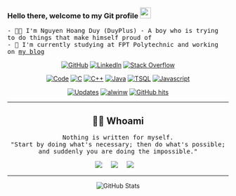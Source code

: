 ### Hello there, welcome to my Git profile <img src="https://media.giphy.com/media/hvRJCLFzcasrR4ia7z/giphy.gif" width="25px"></a>
<samp>- 👨‍💻 I'm Nguyen Hoang Duy (DuyPlus) - A boy who is trying to do things that make himself proud of</samp><br/>
<samp>- 🌱 I'm currently studying at FPT Polytechnic and working on [my blog](https://www.hoangduy.my.id)</samp>

<p align="center">
    <a href="https://github.com/duyplus" target="_blank"><img alt="GitHub" src="https://img.shields.io/badge/-@duyplus-181717?style=flat-square&style=for-the-badge&logo=GitHub&logoColor=white"></a>
    <a href="https://www.linkedin.com/in/duyplusdz" target="_blank"><img alt="LinkedIn" src="https://img.shields.io/badge/-LinkedIn-0077B5?style=flat-square&style=for-the-badge&logo=Linkedin&logoColor=white"></a>
    <a href="https://stackoverflow.com/users/15069798/duyplus?tab=profile" target="_blank"><img alt="Stack Overflow" src="https://img.shields.io/badge/-Stack%20Overflow-FE7A16?style=flat-square&style=for-the-badge&logo=Stack-Overflow&logoColor=white"></a>
</p>

<p align="center">
    <a href="https://github.com/duyplus?tab=repositories" target="_blank"><img alt="Code" src="https://img.shields.io/badge/-Code-000000?style=flat-square&style=for-the-badge&logo=Plex&logoColor=white"></a>
    <a href="https://github.com/duyplus?tab=repositories&language=c" target="_blank"><img alt="C" src="https://img.shields.io/badge/-C-00599C?style=flat-square&style=for-the-badge&logo=C&logoColor=white"></a>
    <a href="https://github.com/duyplus?tab=repositories&language=c%2B%2B" target="_blank"><img alt="C++" src="https://img.shields.io/badge/-C%2B%2B-00599C?style=flat-square&style=for-the-badge&logo=C%2B%2B&logoColor=white"></a>
    <a href="https://github.com/duyplus?tab=repositories&language=java" target="_blank"><img alt="Java" src="https://img.shields.io/badge/Java-orange?style=flat-square&style=for-the-badge&logo=java&logoColor=white"></a>
    <!--<a href="https://github.com/duyplus?tab=repositories&language=python" target="_blank"><img alt="Python" src="https://img.shields.io/badge/-Python-3776AB?style=flat-square&style=for-the-badge&logo=Python&logoColor=white"></a>-->
    <a href="https://github.com/duyplus?tab=repositories&language=TSQL" target="_blank"><img alt="TSQL" src="https://img.shields.io/badge/-TSQL-276DC3?style=flat-square&style=for-the-badge&logo=TSQL&logoColor=white"></a>
    <a href="https://github.com/duyplus?tab=repositories&language=javascript" target="_blank"><img alt="Javascript" src="https://img.shields.io/badge/-Javascript-008080?style=flat-square&style=for-the-badge&logo=javascript&logoColor=white"></a>
</p>

<p align="center">
    <a href="https://github.com/duyplus?tab=followers" target="_blank"><img alt="Updates" src="https://img.shields.io/badge/--000000?style=flat-square&style=for-the-badge&logo=RSS&logoColor=white"></a>
    <a href="https://github.com/duyplus" target="_blank"><img alt="alwinw" src="https://badges.pufler.dev/visits/duyplus/duyplus?logo=GitHub&label=Visits&color=success&logoColor=white&style=flat-square&style=for-the-badge"/></a>
    <a href="https://github.com/duyplus/duyplus" target="_blank"><img alt="GitHub hits" src="https://img.shields.io/github/last-commit/duyplus/duyplus?label=Profile%20updated&style=flat-square&style=for-the-badge"></a>
</p>
<hr>
<h2 align="center"> 👨‍💻 Whoami</h2>
<p align="center">
  <samp>Nothing is written for myself.<br>"Start by doing what's necessary; then do what's possible; and suddenly you are doing the impossible."
  </samp>
</p>
<p align="center">
  <a href="https://www.facebook.com/duyplusz" target="_blank"><img src="https://img.shields.io/badge/facebook-%230077B5.svg?&style=for-the-badge&logo=facebook&logoColor=white" /></a>&nbsp;&nbsp;&nbsp;&nbsp;
  <a href="https://twitter.com/duyplusdz" target="_blank"><img src="https://img.shields.io/badge/twitter-%231DA1F2.svg?&style=for-the-badge&logo=twitter&logoColor=white" /></a>&nbsp;&nbsp;&nbsp;&nbsp;
  <a href="mailto:duyplusdz@gmail.com?subject=Hello%20Duy,%20From%20Github"><img src="https://img.shields.io/badge/gmail-%23D14836.svg?&style=for-the-badge&logo=gmail&logoColor=white" /></a>&nbsp;&nbsp;&nbsp;&nbsp;
</p>

<hr>
<p align="center">
    <img alt="GitHub Stats" src="https://github-readme-stats.vercel.app/api?username=duyplus&show_icons=true&count_private=true&theme=tokyonight" />
</p>
